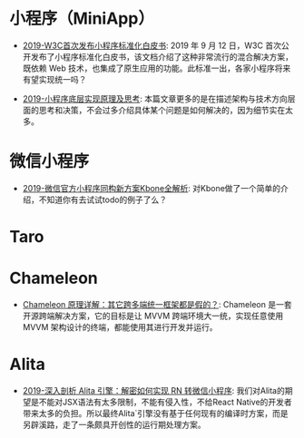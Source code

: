 # 小程序（MiniApp）

- [2019-W3C首次发布小程序标准化白皮书](https://mp.weixin.qq.com/s/CUDhn9Q8u8AsyosqUCvI5Q): 2019 年 9 月 12 日，W3C 首次公开发布了小程序标准化白皮书，该文档介绍了这种非常流行的混合解决方案，既依赖 Web 技术，也集成了原生应用的功能。此标准一出，各家小程序将来有望实现统一吗？

- [2019-小程序底层实现原理及思考](https://mp.weixin.qq.com/s/T6Mcu24Cmih-E_VCUo3PEQ): 本篇文章更多的是在描述架构与技术方向层面的思考和决策，不会过多介绍具体某个问题是如何解决的，因为细节实在太多。

# 微信小程序

- [2019-微信官方小程序同构新方案Kbone全解析](https://mp.weixin.qq.com/s/47UmvrNVFdXWo6YpXE_G9A): 对Kbone做了一个简单的介绍，不知道你有去试试todo的例子了么？

# Taro

# Chameleon

- [Chameleon 原理详解：其它跨多端统一框架都是假的？](https://mp.weixin.qq.com/s/F8ernZ57jseKNJgwGopNxg): Chameleon 是一套开源跨端解决方案，它的目标是让 MVVM 跨端环境大一统，实现任意使用 MVVM 架构设计的终端，都能使用其进行开发并运行。

# Alita

- [2019-深入剖析 Alita 引擎：解密如何实现 RN 转微信小程序](https://www.infoq.cn/article/eoGSdMk_VOjs2Rafjr37): 我们对Alita的期望是不能对JSX语法有太多限制，不能有侵入性，不给React Native的开发者带来太多的负担。所以最终Alita`引擎没有基于任何现有的编译时方案，而是另辟溪路，走了一条颇具开创性的运行期处理方案。
